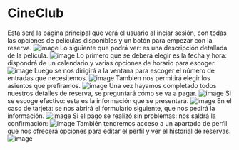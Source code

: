 # CineClub
Esta será la página principal que verá el usuario al inciar sesión, con todas las opciones de películas disponibles y un botón para empezar con la reserva.
![image](https://github.com/lennynT02/CineClub/assets/150805792/79901702-a2e0-4335-bdc3-b0fe42930797)
Lo siguiente que podrá ver: es una descripción detallada de la película.
![image](https://github.com/lennynT02/CineClub/assets/150805792/a6301278-b3d5-4265-bace-31c4e714f01e)
Lo primero que se deberá elegir es la fecha y hora: dispondrá de un calendario y varias opciones de horario para escoger.
![image](https://github.com/lennynT02/CineClub/assets/150805792/0422bb7e-565f-4574-b87d-0887b595b6d0)
Luego se nos dirigirá a la ventana para escoger el número de entradas que necesitemos.
![image](https://github.com/lennynT02/CineClub/assets/150805792/67b15cf5-e337-42a1-86aa-8f5263194f35)
También nos permitirá elegir los asientos que prefiramos.
![image](https://github.com/lennynT02/CineClub/assets/150805792/4ed5b790-7a3f-499a-9814-0efa643254ac)
Una vez hayamos completado todos nuestros detalles de reserva, se preguntará cómo se va a pagar.
![image](https://github.com/lennynT02/CineClub/assets/150805792/6876eb2a-8501-4925-b35c-e9c50ff9b69b)
Si se escoge efectivo: esta es la información que se presentará.
![image](https://github.com/lennynT02/CineClub/assets/150805792/5644e14f-3b79-4a33-953e-aa437ea6fa64)
En el caso de tarjeta: se nos abrirá el formulario siguiente, que nos pedirá la información.
![image](https://github.com/lennynT02/CineClub/assets/150805792/3d25e8ff-f19d-42a3-a321-e584937e9803)
Si el pago se realizó sin problemas: nos saldrá la confirmación:
![image](https://github.com/lennynT02/CineClub/assets/150805792/9ea5a017-56d9-4fc7-805d-0ddc69d69d44)
También tendremos acceso a un apartado de perfil que nos ofrecerá opciones para editar el perfil y ver el historial de reservas.
![image](https://github.com/lennynT02/CineClub/assets/150805792/e470626f-98f6-42f8-884b-f6547f8abc76)





